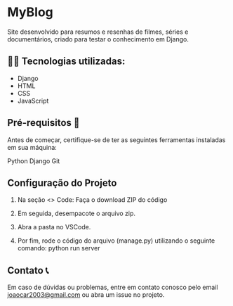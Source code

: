 # MyBlog

Site desenvolvido para resumos e resenhas de filmes, séries e documentários, criado para testar o conhecimento em Django.

## 👨‍🔬 Tecnologias utilizadas:
- Django
- HTML
- CSS
- JavaScript

## Pré-requisitos 📎
Antes de começar, certifique-se de ter as seguintes ferramentas instaladas em sua máquina:

Python
Django
Git

## Configuração do Projeto

1. Na seção <> Code:
   Faça o download ZIP do código

2. Em seguida, desempacote o arquivo zip.

3. Abra a pasta no VSCode.

4. Por fim, rode o código do arquivo (manage.py) utilizando o seguinte comando:
   python run server


## Contato 📞

Em caso de dúvidas ou problemas, entre em contato conosco pelo email joaocar2003@gmail.com ou abra um issue no projeto.
